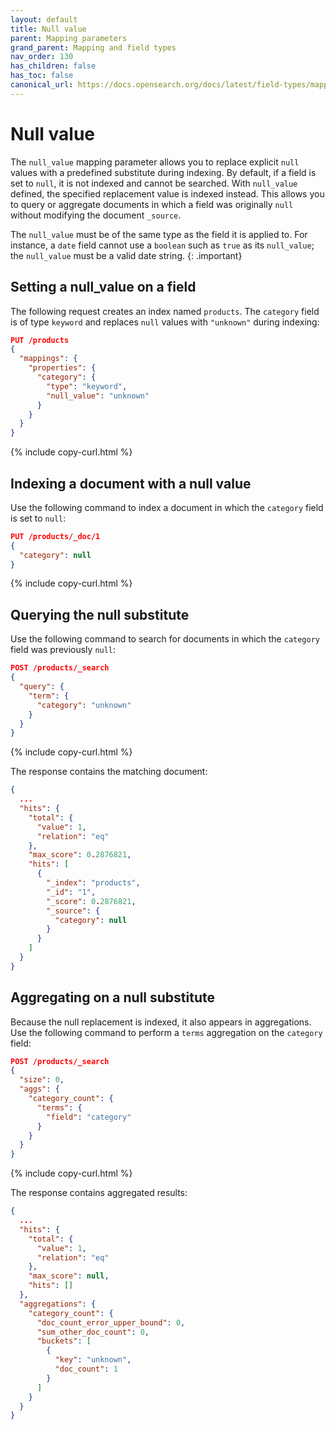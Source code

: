 ```yaml
---
layout: default
title: Null value
parent: Mapping parameters
grand_parent: Mapping and field types
nav_order: 130
has_children: false
has_toc: false
canonical_url: https://docs.opensearch.org/docs/latest/field-types/mapping-parameters/null-value/
---
```


# Null value

The `null_value` mapping parameter allows you to replace explicit `null` values with a predefined substitute during indexing. By default, if a field is set to `null`, it is not indexed and cannot be searched. With `null_value` defined, the specified replacement value is indexed instead. This allows you to query or aggregate documents in which a field was originally `null` without modifying the document `_source`.

The `null_value` must be of the same type as the field it is applied to. For instance, a `date` field cannot use a `boolean` such as `true` as its `null_value`; the `null_value` must be a valid date string.
{: .important}

## Setting a null_value on a field

The following request creates an index named `products`. The `category` field is of type `keyword` and replaces `null` values with `"unknown"` during indexing:

```json
PUT /products
{
  "mappings": {
    "properties": {
      "category": {
        "type": "keyword",
        "null_value": "unknown"
      }
    }
  }
}
```
{% include copy-curl.html %}

## Indexing a document with a null value

Use the following command to index a document in which the `category` field is set to `null`:

```json
PUT /products/_doc/1
{
  "category": null
}
```
{% include copy-curl.html %}

## Querying the null substitute

Use the following command to search for documents in which the `category` field was previously `null`:

```json
POST /products/_search
{
  "query": {
    "term": {
      "category": "unknown"
    }
  }
}
```
{% include copy-curl.html %}

The response contains the matching document:

```json
{
  ...
  "hits": {
    "total": {
      "value": 1,
      "relation": "eq"
    },
    "max_score": 0.2876821,
    "hits": [
      {
        "_index": "products",
        "_id": "1",
        "_score": 0.2876821,
        "_source": {
          "category": null
        }
      }
    ]
  }
}
```

## Aggregating on a null substitute

Because the null replacement is indexed, it also appears in aggregations. Use the following command to perform a `terms` aggregation on the `category` field:

```json
POST /products/_search
{
  "size": 0,
  "aggs": {
    "category_count": {
      "terms": {
        "field": "category"
      }
    }
  }
}
```
{% include copy-curl.html %}

The response contains aggregated results:

```json
{
  ...
  "hits": {
    "total": {
      "value": 1,
      "relation": "eq"
    },
    "max_score": null,
    "hits": []
  },
  "aggregations": {
    "category_count": {
      "doc_count_error_upper_bound": 0,
      "sum_other_doc_count": 0,
      "buckets": [
        {
          "key": "unknown",
          "doc_count": 1
        }
      ]
    }
  }
}
```